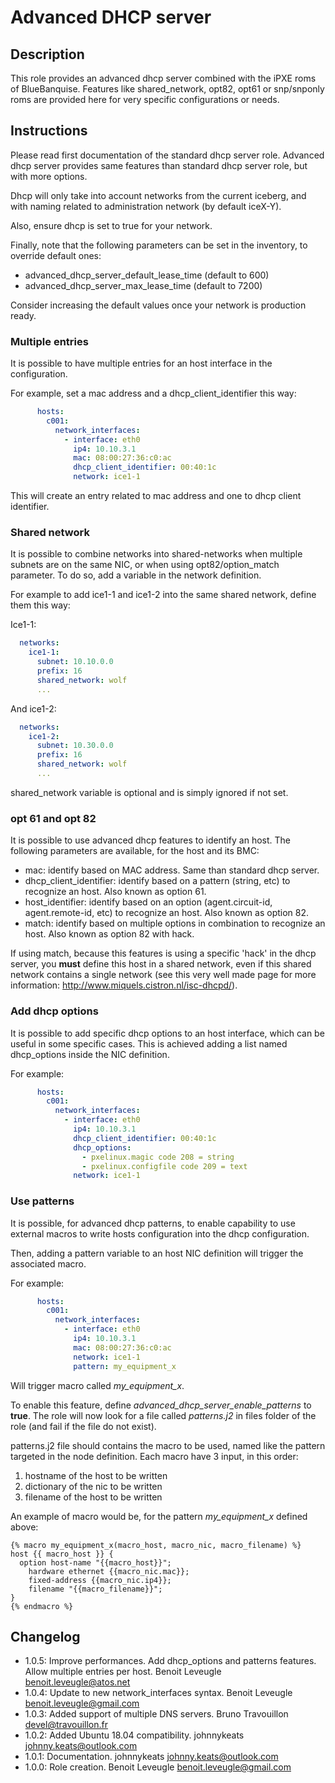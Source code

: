 # Advanced DHCP server

## Description

This role provides an advanced dhcp server combined with the iPXE roms of
BlueBanquise.
Features like shared_network, opt82, opt61 or snp/snponly roms are provided here
for very specific configurations or needs.

## Instructions

Please read first documentation of the standard dhcp server role. Advanced dhcp
server provides same features than standard dhcp server role, but with more
options.

Dhcp will only take into account networks from the current iceberg, and with
naming related to administration network (by default iceX-Y).

Also, ensure dhcp is set to true for your network.

Finally, note that the following parameters can be set in the inventory, to
override default ones:

* advanced_dhcp_server_default_lease_time (default to 600)
* advanced_dhcp_server_max_lease_time (default to 7200)

Consider increasing the default values once your network is production ready.

### Multiple entries

It is possible to have multiple entries for an host interface in the
configuration.

For example, set a mac address and a dhcp_client_identifier this way:

```yaml
      hosts:
        c001:
          network_interfaces:
            - interface: eth0
              ip4: 10.10.3.1
              mac: 08:00:27:36:c0:ac
              dhcp_client_identifier: 00:40:1c
              network: ice1-1
```

This will create an entry related to mac address and one to dhcp client
identifier.

### Shared network

It is possible to combine networks into shared-networks when multiple subnets
are on the same NIC, or when using opt82/option_match parameter.
To do so, add a variable in the network definition.

For example to add ice1-1 and ice1-2 into the same shared network, define them
this way:

Ice1-1:

```yaml
  networks:
    ice1-1:
      subnet: 10.10.0.0
      prefix: 16
      shared_network: wolf
      ...
```

And ice1-2:

```yaml
  networks:
    ice1-2:
      subnet: 10.30.0.0
      prefix: 16
      shared_network: wolf
      ...
```

shared_network variable is optional and is simply ignored if not set.

### opt 61 and opt 82

It is possible to use advanced dhcp features to identify an host. The following
parameters are available, for the host and its BMC:

* mac: identify based on MAC address. Same than standard dhcp server.
* dhcp_client_identifier: identify based on a pattern (string, etc) to recognize an host. Also known as option 61.
* host_identifier: identify based on an option (agent.circuit-id, agent.remote-id, etc) to recognize an host. Also known as option 82.
* match: identify based on multiple options in combination to recognize an host. Also known as option 82 with hack.

If using match, because this features is using a specific 'hack' in the dhcp
server, you **must** define this host in a shared network, even if this shared
network contains a single network (see this very well made page for more
information: http://www.miquels.cistron.nl/isc-dhcpd/).

### Add dhcp options

It is possible to add specific dhcp options to an host interface, which can be
useful in some specific cases.
This is achieved adding a list named dhcp_options inside the NIC definition.

For example:

```yaml
      hosts:
        c001:
          network_interfaces:
            - interface: eth0
              ip4: 10.10.3.1
              dhcp_client_identifier: 00:40:1c
              dhcp_options:
                - pxelinux.magic code 208 = string
                - pxelinux.configfile code 209 = text
              network: ice1-1
```

### Use patterns

It is possible, for advanced dhcp patterns, to enable capability to use external
macros to write hosts configuration into the dhcp configuration.

Then, adding a pattern variable to an host NIC definition will trigger the
associated macro.

For example:

```yaml
      hosts:
        c001:
          network_interfaces:
            - interface: eth0
              ip4: 10.10.3.1
              mac: 08:00:27:36:c0:ac
              network: ice1-1
              pattern: my_equipment_x
```

Will trigger macro called *my_equipment_x*.

To enable this feature, define *advanced_dhcp_server_enable_patterns* to
**true**. The role will now look for a file called *patterns.j2* in files folder
of the role (and fail if the file do not exist).

patterns.j2 file should contains the macro to be used, named like the pattern
targeted in the node definition.
Each macro have 3 input, in this order:

1. hostname of the host to be written
2. dictionary of the nic to be written
3. filename of the host to be written

An example of macro would be, for the pattern *my_equipment_x* defined above:

```
{% macro my_equipment_x(macro_host, macro_nic, macro_filename) %}
host {{ macro_host }} {
  option host-name "{{macro_host}}";
    hardware ethernet {{macro_nic.mac}};
    fixed-address {{macro_nic.ip4}};
    filename "{{macro_filename}}";
}
{% endmacro %}
```

## Changelog

* 1.0.5: Improve performances. Add dhcp_options and patterns features. Allow multiple entries per host. Benoit Leveugle <benoit.leveugle@atos.net>
* 1.0.4: Update to new network_interfaces syntax. Benoit Leveugle <benoit.leveugle@gmail.com>
* 1.0.3: Added support of multiple DNS servers. Bruno Travouillon <devel@travouillon.fr>
* 1.0.2: Added Ubuntu 18.04 compatibility. johnnykeats <johnny.keats@outlook.com>
* 1.0.1: Documentation. johnnykeats <johnny.keats@outlook.com>
* 1.0.0: Role creation. Benoit Leveugle <benoit.leveugle@gmail.com>

